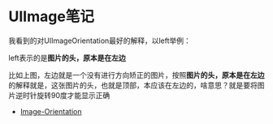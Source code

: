 # UIImage笔记

我看到的对UIImageOrientation最好的解释，以left举例：

left表示的是**图片的头，原本是在左边**

[](https://github.com/songgeb/picx-images-hosting/raw/master/微信图片_2025-06-12_155002_394.60uhxt94ye.webp)

比如上图，左边就是一个没有进行方向矫正的图片，按照**图片的头，原本是在左边**的解释就是，这张图片的头，也就是顶部，本应该在左边的，啥意思？就是要将图片逆时针旋转90度才能显示正确

- [Image-Orientation](https://crystdragon.github.io/2020/Image-Orientation/)
